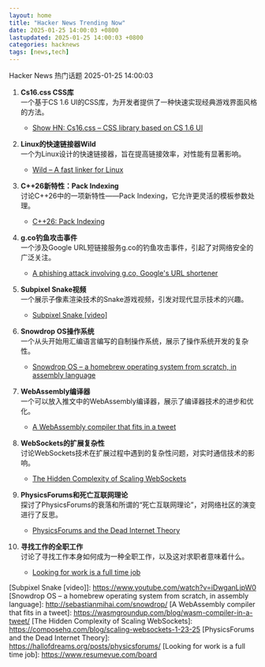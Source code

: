 ```yaml
---
layout: home
title: "Hacker News Trending Now"
date: 2025-01-25 14:00:03 +0800
lastupdated: 2025-01-25 14:00:03 +0800
categories: hacknews
tags: [news,tech]
---
```

Hacker News 热门话题 2025-01-25 14:00:03

1. **Cs16.css CSS库**  
   一个基于CS 1.6 UI的CSS库，为开发者提供了一种快速实现经典游戏界面风格的方法。  
   - [Show HN: Cs16.css – CSS library based on CS 1.6 UI](https://cs16.samke.me)

2. **Linux的快速链接器Wild**  
   一个为Linux设计的快速链接器，旨在提高链接效率，对性能有显著影响。  
   - [Wild – A fast linker for Linux](https://github.com/davidlattimore/wild)

3. **C++26新特性：Pack Indexing**  
   讨论C++26中的一项新特性——Pack Indexing，它允许更灵活的模板参数处理。  
   - [C++26: Pack Indexing](https://www.sandordargo.com/blog/2025/01/22/cpp26-pack-indexing)

4. **g.co钓鱼攻击事件**  
   一个涉及Google URL短链接服务g.co的钓鱼攻击事件，引起了对网络安全的广泛关注。  
   - [A phishing attack involving g.co, Google's URL shortener](https://gist.github.com/zachlatta/f86317493654b550c689dc6509973aa4)

5. **Subpixel Snake视频**  
   一个展示子像素渲染技术的Snake游戏视频，引发对现代显示技术的兴趣。  
   - [Subpixel Snake [video]](https://www.youtube.com/watch?v=iDwganLjpW0)

6. **Snowdrop OS操作系统**  
   一个从头开始用汇编语言编写的自制操作系统，展示了操作系统开发的复杂性。  
   - [Snowdrop OS – a homebrew operating system from scratch, in assembly language](http://sebastianmihai.com/snowdrop/)

7. **WebAssembly编译器**  
   一个可以放入推文中的WebAssembly编译器，展示了编译器技术的进步和优化。  
   - [A WebAssembly compiler that fits in a tweet](https://wasmgroundup.com/blog/wasm-compiler-in-a-tweet/)

8. **WebSockets的扩展复杂性**  
   讨论WebSockets技术在扩展过程中遇到的复杂性问题，对实时通信技术的影响。  
   - [The Hidden Complexity of Scaling WebSockets](https://composehq.com/blog/scaling-websockets-1-23-25)

9. **PhysicsForums和死亡互联网理论**  
   探讨了PhysicsForums的衰落和所谓的“死亡互联网理论”，对网络社区的演变进行了反思。  
   - [PhysicsForums and the Dead Internet Theory](https://hallofdreams.org/posts/physicsforums/)

10. **寻找工作的全职工作**  
    讨论了寻找工作本身如何成为一种全职工作，以及这对求职者意味着什么。  
    - [Looking for work is a full time job](https://www.resumevue.com/board)

[Show HN: Cs16.css – CSS library based on CS 1.6 UI]: https://cs16.samke.me
[Wild – A fast linker for Linux]: https://github.com/davidlattimore/wild
[C++26: Pack Indexing]: https://www.sandordargo.com/blog/2025/01/22/cpp26-pack-indexing
[A phishing attack involving g.co, Google's URL shortener]: https://gist.github.com/zachlatta/f86317493654b550c689dc6509973aa4
[Subpixel Snake [video]]: https://www.youtube.com/watch?v=iDwganLjpW0
[Snowdrop OS – a homebrew operating system from scratch, in assembly language]: http://sebastianmihai.com/snowdrop/
[A WebAssembly compiler that fits in a tweet]: https://wasmgroundup.com/blog/wasm-compiler-in-a-tweet/
[The Hidden Complexity of Scaling WebSockets]: https://composehq.com/blog/scaling-websockets-1-23-25
[PhysicsForums and the Dead Internet Theory]: https://hallofdreams.org/posts/physicsforums/
[Looking for work is a full time job]: https://www.resumevue.com/board